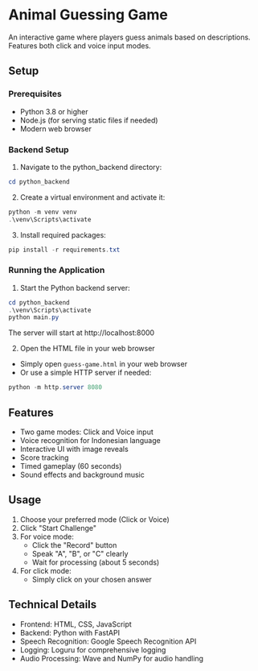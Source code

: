 # Animal Guessing Game

An interactive game where players guess animals based on descriptions. Features both click and voice input modes.

## Setup

### Prerequisites
- Python 3.8 or higher
- Node.js (for serving static files if needed)
- Modern web browser

### Backend Setup
1. Navigate to the python_backend directory:
```powershell
cd python_backend
```

2. Create a virtual environment and activate it:
```powershell
python -m venv venv
.\venv\Scripts\activate
```

3. Install required packages:
```powershell
pip install -r requirements.txt
```

### Running the Application

1. Start the Python backend server:
```powershell
cd python_backend
.\venv\Scripts\activate
python main.py
```
The server will start at http://localhost:8000

2. Open the HTML file in your web browser
- Simply open `guess-game.html` in your web browser
- Or use a simple HTTP server if needed:
```powershell
python -m http.server 8080
```

## Features

- Two game modes: Click and Voice input
- Voice recognition for Indonesian language
- Interactive UI with image reveals
- Score tracking
- Timed gameplay (60 seconds)
- Sound effects and background music

## Usage

1. Choose your preferred mode (Click or Voice)
2. Click "Start Challenge"
3. For voice mode:
   - Click the "Record" button
   - Speak "A", "B", or "C" clearly
   - Wait for processing (about 5 seconds)
4. For click mode:
   - Simply click on your chosen answer

## Technical Details

- Frontend: HTML, CSS, JavaScript
- Backend: Python with FastAPI
- Speech Recognition: Google Speech Recognition API
- Logging: Loguru for comprehensive logging
- Audio Processing: Wave and NumPy for audio handling
